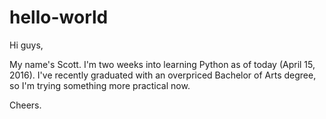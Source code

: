 # hello-world

Hi guys,

My name's Scott. 
I'm two weeks into learning Python as of today (April 15, 2016).
I've recently graduated with an overpriced Bachelor of Arts degree, so I'm trying something more practical now.

Cheers.
